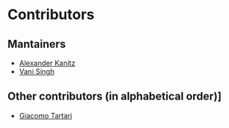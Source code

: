 # Contributors

## Mantainers

- [Alexander Kanitz](https://github.com/uniqueg)
- [Vani Singh](https://github.com/vaniisgh)

## Other contributors (in alphabetical order)]

- [Giacomo Tartari](https://github.com/folago)

